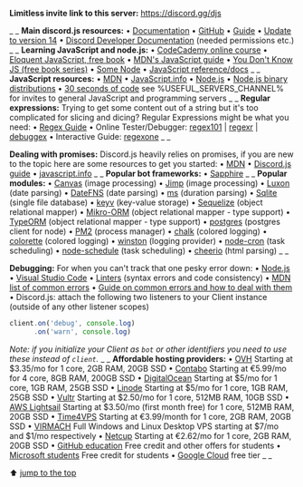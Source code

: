 **Limitless invite link to this server:**
https://discord.gg/djs

_ _
**Main discord.js resources:**
• [Documentation](https://discord.js.org)
• [GitHub](https://github.com/discordjs/discord.js)
• [Guide](https://discordjs.guide/)
• [Update to version 14](https://discordjs.guide/additional-info/changes-in-v14.html)
• [Discord Developer Documentation](https://discord.com/developers/docs) (needed permissions etc.)
_ _
**Learning JavaScript and node.js:**
• [CodeCademy online course](https://www.codecademy.com/learn/introduction-to-javascript)
• [Eloquent JavaScript, free book](http://eloquentjavascript.net/)
• [MDN's JavaScript guide](https://developer.mozilla.org/en-US/docs/Web/JavaScript/Guide/Introduction)
• [You Don't Know JS (free book series)](https://github.com/getify/You-Dont-Know-JS)
• [Some Node](https://nodeschool.io/)
• [JavaScript reference/docs](https://developer.mozilla.org/en-US/docs/Web/JavaScript/Reference)
_ _
**JavaScript resources:**
• [MDN](https://developer.mozilla.org/en-US/docs/Web/JavaScript)
• [JavaScript.info](https://javascript.info/)
• [Node.js](https://nodejs.org/en/docs/)
• [Node.js binary distributions](https://github.com/nodesource/distributions)
• [30 seconds of code](https://www.30secondsofcode.org/js/)
see %USEFUL_SERVERS_CHANNEL% for invites to general JavaScript and programming servers
_ _
**Regular expressions:**
Trying to get some content out of a string but it's too complicated for slicing and dicing? Regular Expressions might be what you need:
• [Regex Guide](https://blog.bitsrc.io/a-beginners-guide-to-regular-expressions-regex-in-javascript-9c58feb27eb4)
• Online Tester/Debugger: [regex101](https://regex101.com/) | [regexr](http://regexr.com/) | [debuggex](https://www.debuggex.com/)
• Interactive Guide: [regexone](https://regexone.com/)
_ _

**Dealing with promises:**
Discord.js heavily relies on promises, if you are new to the topic here are some resources to get you started:
• [MDN](https://developer.mozilla.org/en-US/docs/Web/JavaScript/Guide/Using_promises)
• [Discord.js guide](https://discordjs.guide/additional-info/async-await.html)
• [javascript.info](https://javascript.info/async-await)
_ _
**Popular bot frameworks:**
•  [Sapphire](https://sapphirejs.dev)
_ _
**Popular modules:**
• [Canvas](https://www.npmjs.com/package/canvas) (image processing)
• [Jimp](https://www.npmjs.com/package/jimp) (image processing)
• [Luxon](https://www.npmjs.com/package/luxon) (date parsing)
• [DateFNS](https://www.npmjs.com/package/date-fns) (date parsing)
• [ms](https://www.npmjs.com/package/ms) (duration parsing)
• [Sqlite](https://www.npmjs.com/package/sqlite) (single file database)
• [keyv](https://www.npmjs.com/package/keyv) (key-value storage)
• [Sequelize](https://www.npmjs.com/package/sequelize) (object relational mapper)
• [Mikro-ORM](https://www.npmjs.com/package/mikro-orm) (object relational mapper - type support)
• [TypeORM](https://www.npmjs.com/package/typeorm) (object relational mapper - type support)
• [postgres](https://www.npmjs.com/package/postgres) (postgres client for node)
• [PM2](https://www.npmjs.com/package/pm2) (process manager)
• [chalk](https://www.npmjs.com/package/chalk) (colored logging)
• [colorette](https://www.npmjs.com/package/colorette) (colored logging)
• [winston](https://www.npmjs.com/package/winston) (logging provider)
• [node-cron](https://www.npmjs.com/package/node-cron) (task scheduling)
• [node-schedule](https://www.npmjs.com/package/node-schedule) (task scheduling)
• [cheerio](https://www.npmjs.com/package/cheerio) (html parsing)
_ _

**Debugging:**
For when you can't track that one pesky error down:
• [Node.js](https://nodejs.org/en/docs/guides/debugging-getting-started/)
• [Visual Studio Code](https://code.visualstudio.com/docs/nodejs/nodejs-debugging)
• [Linters](https://discordjs.guide/preparations/setting-up-a-linter.html) (syntax errors and code consistency)
• [MDN list of common errors](https://developer.mozilla.org/en-US/docs/Web/JavaScript/Reference/Errors)
• [Guide on common errors and how to deal with them](https://discordjs.guide/popular-topics/errors)
• Discord.js: attach the following two listeners to your Client instance (outside of any other listener scopes)
```js
client.on('debug', console.log)
      .on('warn', console.log)
```
*Note: if you initialize your Client as `bot` or other identifiers you need to use these instead of `client`.*
_ _
**Affordable hosting providers:**
• [OVH](https://www.ovh.com/us/vps/) Starting at $3.35/mo for 1 core, 2GB RAM, 20GB SSD
• [Contabo](https://contabo.com/en/vps/) Starting at €5.99/mo for 4 core, 8GB RAM, 200GB SSD
• [DigitalOcean](https://www.digitalocean.com/) Starting at $5/mo for 1 core, 1GB RAM, 25GB SSD
• [Linode](https://www.linode.com/) Starting at $5/mo for 1 core, 1GB RAM, 25GB SSD
• [Vultr](https://www.vultr.com/) Starting at $2.50/mo for 1 core, 512MB RAM, 10GB SSD
• [AWS Lightsail](https://amazonlightsail.com/) Starting at $3.50/mo (first month free) for 1 core, 512MB RAM, 20GB SSD
• [Time4VPS](https://www.time4vps.eu/) Starting at €3.99/month for 1 core, 2GB RAM, 20GB SSD
• [VIRMACH](https://virmach.com/) Full Windows and Linux Desktop VPS starting at $7/mo and $1/mo respectively
• [Netcup](https://www.netcup.eu/) Starting at €2.62/mo for 1 core, 2GB RAM, 20GB SSD
• [GitHub education](https://education.github.com/pack) Free credit and other offers for students
• [Microsoft students](https://azure.microsoft.com/en-us/free/students/) Free credit for students
• [Google Cloud](https://cloud.google.com/free) free tier
_ _

⬆ [jump to the top](%JUMP_TO_TOP%)
